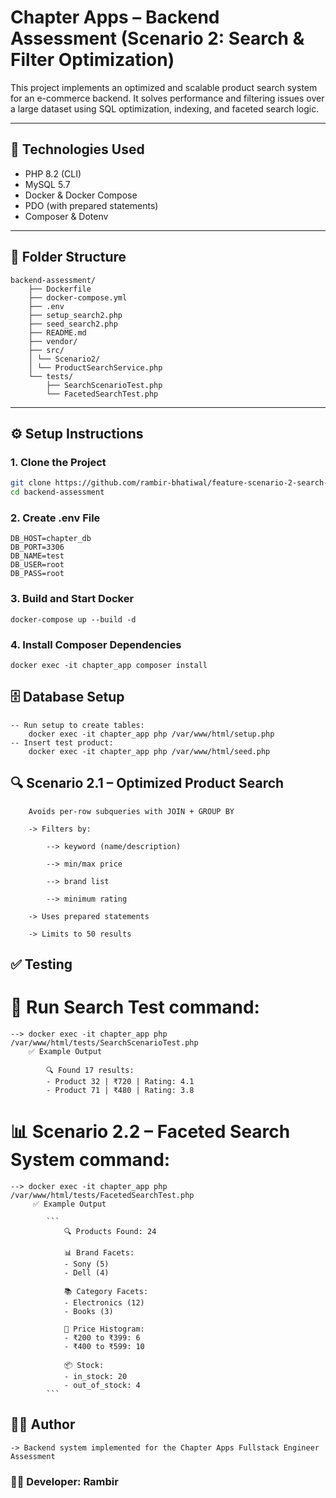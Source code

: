# Chapter Apps – Backend Assessment (Scenario 2: Search & Filter Optimization)

This project implements an optimized and scalable product search system for an e-commerce backend. It solves performance and filtering issues over a large dataset using SQL optimization, indexing, and faceted search logic.

---

## 🚀 Technologies Used

- PHP 8.2 (CLI)
- MySQL 5.7
- Docker & Docker Compose
- PDO (with prepared statements)
- Composer & Dotenv

---

## 📁 Folder Structure

    backend-assessment/
        ├── Dockerfile
        ├── docker-compose.yml
        ├── .env
        ├── setup_search2.php
        ├── seed_search2.php
        ├── README.md
        ├── vendor/
        ├── src/
        │ └── Scenario2/
        │ └── ProductSearchService.php
        └── tests/
            ├── SearchScenarioTest.php
            └── FacetedSearchTest.php

---

## ⚙️ Setup Instructions

### 1. Clone the Project

```bash
git clone https://github.com/rambir-bhatiwal/feature-scenario-2-search-optimization.git
cd backend-assessment

```

### 2. Create .env File 

    DB_HOST=chapter_db
    DB_PORT=3306
    DB_NAME=test
    DB_USER=root
    DB_PASS=root


### 3. Build and Start Docker
    docker-compose up --build -d
### 4. Install Composer Dependencies
    docker exec -it chapter_app composer install

## 🗄️ Database Setup
    -- Run setup to create tables:
        docker exec -it chapter_app php /var/www/html/setup.php
    -- Insert test product: 
        docker exec -it chapter_app php /var/www/html/seed.php

##  🔍 Scenario 2.1 – Optimized Product Search

        Avoids per-row subqueries with JOIN + GROUP BY

        -> Filters by:

            --> keyword (name/description)

            --> min/max price
            
            --> brand list
            
            --> minimum rating

        -> Uses prepared statements

        -> Limits to 50 results

## ✅ Testing
   # 🔹 Run Search Test command: 
    --> docker exec -it chapter_app php /var/www/html/tests/SearchScenarioTest.php
        ✅ Example Output

            🔍 Found 17 results:
            - Product 32 | ₹720 | Rating: 4.1
            - Product 71 | ₹480 | Rating: 3.8

   # 📊 Scenario 2.2 – Faceted Search System command:
    --> docker exec -it chapter_app php /var/www/html/tests/FacetedSearchTest.php
         ✅ Example Output
    
            ```
                🔍 Products Found: 24

                📊 Brand Facets:
                - Sony (5)
                - Dell (4)

                📚 Category Facets:
                - Electronics (12)
                - Books (3)

                💸 Price Histogram:
                - ₹200 to ₹399: 6
                - ₹400 to ₹599: 10

                📦 Stock:
                - in_stock: 20
                - out_of_stock: 4
            ```


## 👨‍💻 Author
    -> Backend system implemented for the Chapter Apps Fullstack Engineer Assessment

### 🧑‍💻 Developer: Rambir


